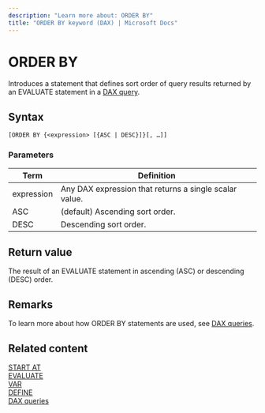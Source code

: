 ```yaml
---
description: "Learn more about: ORDER BY"
title: "ORDER BY keyword (DAX) | Microsoft Docs"
---
```

# ORDER BY
  
Introduces a statement that defines sort order of query results returned by an EVALUATE statement in a [DAX query](dax-queries.md).

## Syntax  
  
```dax
[ORDER BY {<expression> [{ASC | DESC}]}[, …]]  
```
  
### Parameters
  
|Term|Definition|  
|--------|--------------|  
|expression|Any DAX expression that returns a single scalar value.|  
|ASC|(default) Ascending sort order.|  
|DESC|Descending sort order.|  
  
## Return value

The result of an EVALUATE statement in ascending (ASC) or descending (DESC) order.

## Remarks

To learn more about how ORDER BY statements are used, see [DAX queries](dax-queries.md).

## Related content

[START AT](startat-statement-dax.md)  
[EVALUATE](evaluate-statement-dax.md)  
[VAR](var-dax.md)  
[DEFINE](define-statement-dax.md)  
[DAX queries](dax-queries.md)  